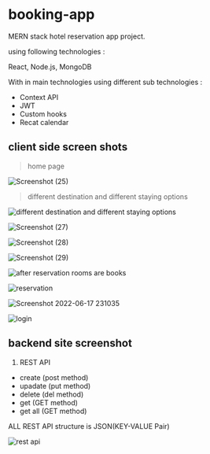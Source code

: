 # booking-app
MERN stack hotel reservation app project. 

using following technologies :

React, Node.js, MongoDB 

With in main technologies using  different sub technologies : 
- Context API
- JWT
- Custom hooks
- Recat calendar


## client side screen shots


>home page

![Screenshot (25)](https://user-images.githubusercontent.com/70846234/174345545-34ef4aab-f7fb-4fe2-9689-204c96ac5d17.png)

> different destination and different staying options
> 
![different destination and different staying options](https://user-images.githubusercontent.com/70846234/174349441-836a6a56-b91f-4eca-b621-9a3348fa62bd.png)

![Screenshot (27)](https://user-images.githubusercontent.com/70846234/174349497-17a1972a-ca9d-4eba-8349-f2e23167c831.png)

![Screenshot (28)](https://user-images.githubusercontent.com/70846234/174349505-639cf00c-4d73-4893-afc6-a62551f8af0f.png)

![Screenshot (29)](https://user-images.githubusercontent.com/70846234/174349507-a0c276ee-d528-4773-896d-5aab165422a9.png)

![after reservation rooms are books](https://user-images.githubusercontent.com/70846234/174349963-0532e6e2-7da3-44a4-8635-849473650fb4.png)

![reservation](https://user-images.githubusercontent.com/70846234/174349971-872d2b22-7ced-45e2-a6aa-2438f8cc06f4.png)

![Screenshot 2022-06-17 231035](https://user-images.githubusercontent.com/70846234/174350543-1eee889b-0b87-4586-b5f9-f6ec06f2d141.png)

![login](https://user-images.githubusercontent.com/70846234/174350532-ec59cfca-99f7-45ba-805b-4e76df46545d.png)

## backend site screenshot

1. REST API


- create (post method)
- upadate (put method)
- delete (del method)
- get (GET method)
- get all (GET method)

ALL REST API structure is JSON(KEY-VALUE Pair)

![rest api](https://user-images.githubusercontent.com/70846234/174351759-c31571a6-cb5e-4861-b2cf-d87f47ab8fcd.png)


